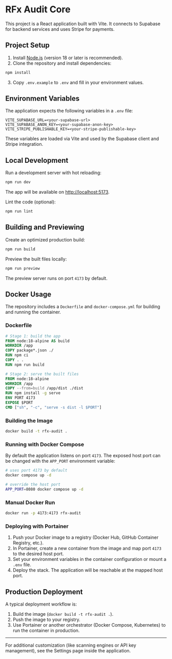 # RFx Audit Core

This project is a React application built with Vite. It connects to Supabase for backend services and uses Stripe for payments.

## Project Setup

1. Install [Node.js](https://nodejs.org/) (version 18 or later is recommended).
2. Clone the repository and install dependencies:

```bash
npm install
```

3. Copy `.env.example` to `.env` and fill in your environment values.

## Environment Variables

The application expects the following variables in a `.env` file:

```
VITE_SUPABASE_URL=<your-supabase-url>
VITE_SUPABASE_ANON_KEY=<your-supabase-anon-key>
VITE_STRIPE_PUBLISHABLE_KEY=<your-stripe-publishable-key>
```

These variables are loaded via Vite and used by the Supabase client and Stripe integration.

## Local Development

Run a development server with hot reloading:

```bash
npm run dev
```

The app will be available on [http://localhost:5173](http://localhost:5173).

Lint the code (optional):

```bash
npm run lint
```

## Building and Previewing

Create an optimized production build:

```bash
npm run build
```

Preview the built files locally:

```bash
npm run preview
```

The preview server runs on port `4173` by default.

## Docker Usage

The repository includes a `Dockerfile` and `docker-compose.yml` for building and
running the container.

### Dockerfile

```dockerfile
# Stage 1: build the app
FROM node:18-alpine AS build
WORKDIR /app
COPY package*.json ./
RUN npm ci
COPY . .
RUN npm run build

# Stage 2: serve the built files
FROM node:18-alpine
WORKDIR /app
COPY --from=build /app/dist ./dist
RUN npm install -g serve
ENV PORT 4173
EXPOSE $PORT
CMD ["sh", "-c", "serve -s dist -l $PORT"]
```

### Building the Image

```bash
docker build -t rfx-audit .
```

### Running with Docker Compose

By default the application listens on port `4173`. The exposed host port can be
changed with the `APP_PORT` environment variable:

```bash
# uses port 4173 by default
docker compose up -d

# override the host port
APP_PORT=8080 docker compose up -d
```

### Manual Docker Run

```bash
docker run -p 4173:4173 rfx-audit
```

### Deploying with Portainer

1. Push your Docker image to a registry (Docker Hub, GitHub Container Registry, etc.).
2. In Portainer, create a new container from the image and map port `4173` to the desired host port.
3. Set your environment variables in the container configuration or mount a `.env` file.
4. Deploy the stack. The application will be reachable at the mapped host port.

## Production Deployment

A typical deployment workflow is:

1. Build the image (`docker build -t rfx-audit .`).
2. Push the image to your registry.
3. Use Portainer or another orchestrator (Docker Compose, Kubernetes) to run the container in production.

---

For additional customization (like scanning engines or API key management), see the Settings page inside the application.
